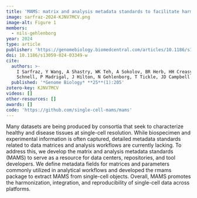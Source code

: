 ```yaml
---
title: 'MAMS: matrix and analysis metadata standards to facilitate harmonization and reproducibility of single-cell data'
image: sarfraz-2024-KJNV7MCV.png
image-alt: Figure 1
members:
  - nils-gehlenborg
year: 2024
type: article
publisher: 'https://genomebiology.biomedcentral.com/articles/10.1186/s13059-024-03349-w'
doi: 10.1186/s13059-024-03349-w
cite:
  authors: >-
    I Sarfraz, Y Wang, A Shastry, WK Teh, A Sokolov, BR Herb, HH Creasy, I Virshup, R Dries, K Degatano, A Mahurkar, DJ
    Schnell, P Madrigal, J Hilton, N Gehlenborg, T Tickle, JD Campbell
  published: '*Genome Biology* **25**(1):205'
zotero-key: KJNV7MCV
videos: []
other-resources: []
awards: []
code: 'https://github.com/single-cell-mams/mams'
---
```


Many datasets are being produced by consortia that seek to characterize healthy and disease tissues at single-cell resolution. While biospecimen and experimental information is often captured, detailed metadata standards related to data matrices and analysis workflows are currently lacking. To address this, we develop the matrix and analysis metadata standards (MAMS) to serve as a resource for data centers, repositories, and tool developers. We define metadata fields for matrices and parameters commonly utilized in analytical workflows and developed the rmams package to extract MAMS from single-cell objects. Overall, MAMS promotes the harmonization, integration, and reproducibility of single-cell data across platforms.
